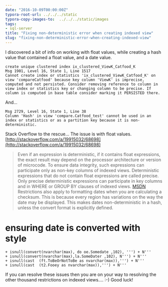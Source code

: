 ```yaml
---
date: "2016-10-09T00:00:00Z"
typora-root-url: ../../../static
typora-copy-images-to:  ../../../static/images
tags:
- sql-server
title: "Fixing non-deterministic error when creating indexed view"
slug: "fixing-non-deterministic-error-when-creating-indexed-view"
---
```


I discovered a bit of info on working with float values, while creating a hash value that contained a float value, and a date value.

    create unique clustered index ix_clustered_ViewK_Catfood_K
    Msg 1901, Level 16, State 1, Line 1517
    Cannot create index or statistics 'ix_clustered_ViewK_Catfood_K' on view 'compareCatfood' because key column 'ViewK' is imprecise, computed and not persisted. Consider removing reference to column in view index or statistics key or changing column to be precise. If column is computed in base table consider marking it PERSISTED there.

And...

    Msg 2729, Level 16, State 1, Line 38
    Column 'Hash' in view 'compare.Catfood_test' cannot be used in an index or statistics or as a partition key because it is non-deterministic.

Stack Overflow to the rescue... The issue is with float values.
[http://stackoverflow.com/a/19915032/68698](http://stackoverflow.com/a/19915032/68698)

> Even if an expression is deterministic, if it contains float expressions, the exact result may depend on the processor architecture or version of microcode. To ensure data integrity, such expressions can participate only as non-key columns of indexed views. Deterministic expressions that do not contain float expressions are called precise. Only precise deterministic expressions can participate in key columns and in WHERE or GROUP BY clauses of indexed views. [MSDN](http://bit.ly/2btYtxp)
> Restrictions also apply to formatting dates when you are calculating a checksum. This is because every region has variations on the way the date may be displayed. This makes dates non-deterministic in a hash, unless the convert format is explicitly defined.

# ensuring date is converted with style

    + isnull(convert(nvarchar(max), do oe.Somedate ,102), ''') + N'''
    + isnull(convert(nvarchar(max),la.SomeDater ,102), N''') + N'''
    + isnull(cast  (ft.ToBeOrNotToBe as nvarchar(max)),''') + N'''
    + isnull(cast  (t2.Fooey as nvarchar(max)),''') + N'''

If you can resolve these issues then you are on your way to resolving the other thousand restrictions on indexed views.... :-)  Good luck!
